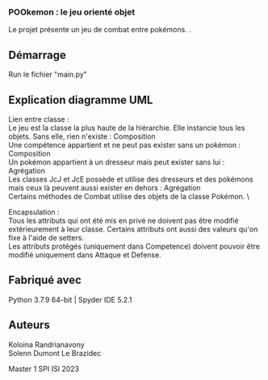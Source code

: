### POOkemon : le jeu orienté objet

Le projet présente un jeu de combat entre pokémons.
.
## Démarrage

Run le fichier "main.py"

## Explication diagramme UML

Lien entre classe : \
Le jeu est la classe la plus haute de la hiérarchie. Elle instancie tous les objets. Sans elle, rien n'existe : Composition \
Une compétence appartient et ne peut pas exister sans un pokémon : Composition \
Un pokémon appartient à un dresseur mais peut exister sans lui : Agrégation \
Les classes JcJ et JcE possède et utilise des dresseurs et des pokémons mais ceux là peuvent aussi exister en dehors : Agrégation \
Certains méthodes de Combat utilise des objets de la classe Pokémon. \

Encapsulation : \
Tous les attributs qui ont été mis en privé ne doivent pas être modifié extérieurement à leur classe. Certains attributs ont aussi des valeurs qu'on fixe à l'aide de setters. \
Les attributs protégés (uniquement dans Competence) doivent pouvoir être modifié uniquement dans Attaque et Defense.

## Fabriqué avec

Python 3.7.9 64-bit | Spyder IDE 5.2.1

## Auteurs

Koloina Randrianavony \
Solenn Dumont Le Brazidec

Master 1 SPI ISI 2023
